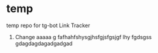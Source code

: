 # temp
temp repo for tg-bot Link Tracker

1. Change
aaaaa
g
fafhahfshysgjhsfgjsfgsjgf
lhy
fgdsgss
gdagdagdagadgadgad
